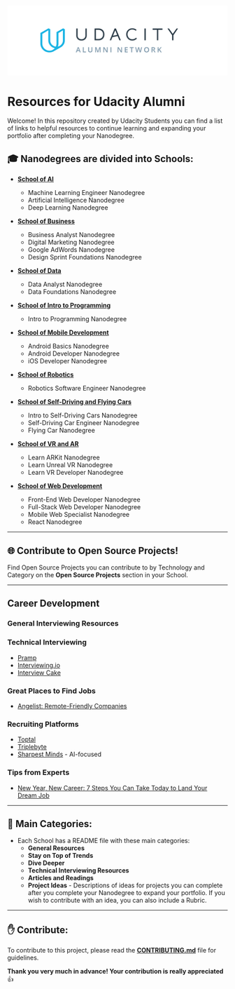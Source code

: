 ![Udacity Alumni Logo](img/alumni-logo.png)


# Resources for Udacity Alumni

Welcome!  In this repository created by Udacity Students you can find a list of links to helpful resources to continue learning and expanding your portfolio after completing your Nanodegree.

## 🎓 Nanodegrees are divided into Schools:

- [**School of AI**](School%20of%20AI)
    - Machine Learning Engineer Nanodegree
    - Artificial Intelligence Nanodegree
    - Deep Learning Nanodegree

- [**School of Business**](School%20of%20Business)
    - Business Analyst Nanodegree
    - Digital Marketing Nanodegree
    - Google AdWords Nanodegree
    - Design Sprint Foundations Nanodegree

- [**School of Data**](School%20of%20Data)
    - Data Analyst Nanodegree
    - Data Foundations Nanodegree

- [**School of Intro to Programming**](School%20of%20Intro%20to%20Programming)
    - Intro to Programming Nanodegree

- [**School of Mobile Development**](School%20of%20Mobile%20Development)
    - Android Basics Nanodegree
    - Android Developer Nanodegree
    - iOS Developer Nanodegree

- [**School of Robotics**](School%20of%20Robotics)
    - Robotics Software Engineer Nanodegree

- [**School of Self-Driving and Flying Cars**](School%20of%20Self-Driving%20and%20Flying%20Cars)
    - Intro to Self-Driving Cars Nanodegree
    - Self-Driving Car Engineer Nanodegree
    - Flying Car Nanodegree

- [**School of VR and AR**](School%20of%20VR%20and%20AR)
    - Learn ARKit Nanodegree
    - Learn Unreal VR Nanodegree
    - Learn VR Developer Nanodegree

- [**School of Web Development**](School%20of%20Web%20Development)
    - Front-End Web Developer Nanodegree
    - Full-Stack Web Developer Nanodegree
    - Mobile Web Specialist Nanodegree
    - React Nanodegree

---

## 🌐 Contribute to Open Source Projects! 

Find Open Source Projects you can contribute to by Technology and Category on the **Open Source Projects** section in your School.

---

## Career Development

### General Interviewing Resources

### Technical Interviewing 
* [Pramp](http://pramp.com)
* [Interviewing.io](http://interviewing.io)
* [Interview Cake](https://www.interviewcake.com/)

### Great Places to Find Jobs
* [Angelist: Remote-Friendly Companies](https://angel.co/job-collections/23-remote-friendly-companies)

### Recruiting Platforms
* [Toptal](https://www.toptal.com/)
* [Triplebyte](https://triplebyte.com/)
* [Sharpest Minds](http://www.sharpestminds.com/) - AI-focused

### Tips from Experts
* [New Year, New Career: 7 Steps You Can Take Today to Land Your Dream Job](https://www.youtube.com/watch?v=JxLQ7UV321Q&feature=youtu.be&t=43m11s)

---

## 📃 Main Categories:

- Each School has a README file with these main categories:
     - **General Resources**
     - **Stay on Top of Trends**
     - **Dive Deeper**
     - **Technical Interviewing Resources**
     - **Articles and Readings**
     - **Project Ideas** - Descriptions of ideas for projects you can complete after you complete your Nanodegree to expand your portfolio. If you wish to contribute with an idea, you can also include a Rubric.


---

## ✋ Contribute:

To contribute to this project, please read the [**CONTRIBUTING.md**](CONTRIBUTING.md) file for guidelines. 

**Thank you very much in advance! Your contribution is really appreciated** 👍
